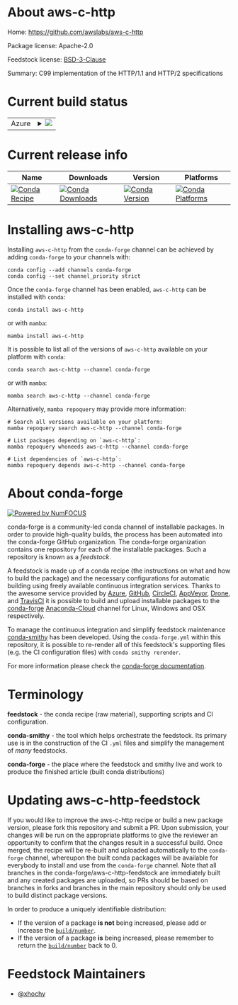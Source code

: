 About aws-c-http
================

Home: https://github.com/awslabs/aws-c-http

Package license: Apache-2.0

Feedstock license: [BSD-3-Clause](https://github.com/conda-forge/aws-c-http-feedstock/blob/main/LICENSE.txt)

Summary: C99 implementation of the HTTP/1.1 and HTTP/2 specifications

Current build status
====================


<table>
    
  <tr>
    <td>Azure</td>
    <td>
      <details>
        <summary>
          <a href="https://dev.azure.com/conda-forge/feedstock-builds/_build/latest?definitionId=12676&branchName=main">
            <img src="https://dev.azure.com/conda-forge/feedstock-builds/_apis/build/status/aws-c-http-feedstock?branchName=main">
          </a>
        </summary>
        <table>
          <thead><tr><th>Variant</th><th>Status</th></tr></thead>
          <tbody><tr>
              <td>linux_64</td>
              <td>
                <a href="https://dev.azure.com/conda-forge/feedstock-builds/_build/latest?definitionId=12676&branchName=main">
                  <img src="https://dev.azure.com/conda-forge/feedstock-builds/_apis/build/status/aws-c-http-feedstock?branchName=main&jobName=linux&configuration=linux_64_" alt="variant">
                </a>
              </td>
            </tr><tr>
              <td>linux_aarch64</td>
              <td>
                <a href="https://dev.azure.com/conda-forge/feedstock-builds/_build/latest?definitionId=12676&branchName=main">
                  <img src="https://dev.azure.com/conda-forge/feedstock-builds/_apis/build/status/aws-c-http-feedstock?branchName=main&jobName=linux&configuration=linux_aarch64_" alt="variant">
                </a>
              </td>
            </tr><tr>
              <td>linux_ppc64le</td>
              <td>
                <a href="https://dev.azure.com/conda-forge/feedstock-builds/_build/latest?definitionId=12676&branchName=main">
                  <img src="https://dev.azure.com/conda-forge/feedstock-builds/_apis/build/status/aws-c-http-feedstock?branchName=main&jobName=linux&configuration=linux_ppc64le_" alt="variant">
                </a>
              </td>
            </tr><tr>
              <td>osx_64</td>
              <td>
                <a href="https://dev.azure.com/conda-forge/feedstock-builds/_build/latest?definitionId=12676&branchName=main">
                  <img src="https://dev.azure.com/conda-forge/feedstock-builds/_apis/build/status/aws-c-http-feedstock?branchName=main&jobName=osx&configuration=osx_64_" alt="variant">
                </a>
              </td>
            </tr><tr>
              <td>osx_arm64</td>
              <td>
                <a href="https://dev.azure.com/conda-forge/feedstock-builds/_build/latest?definitionId=12676&branchName=main">
                  <img src="https://dev.azure.com/conda-forge/feedstock-builds/_apis/build/status/aws-c-http-feedstock?branchName=main&jobName=osx&configuration=osx_arm64_" alt="variant">
                </a>
              </td>
            </tr><tr>
              <td>win_64</td>
              <td>
                <a href="https://dev.azure.com/conda-forge/feedstock-builds/_build/latest?definitionId=12676&branchName=main">
                  <img src="https://dev.azure.com/conda-forge/feedstock-builds/_apis/build/status/aws-c-http-feedstock?branchName=main&jobName=win&configuration=win_64_" alt="variant">
                </a>
              </td>
            </tr>
          </tbody>
        </table>
      </details>
    </td>
  </tr>
</table>

Current release info
====================

| Name | Downloads | Version | Platforms |
| --- | --- | --- | --- |
| [![Conda Recipe](https://img.shields.io/badge/recipe-aws--c--http-green.svg)](https://anaconda.org/conda-forge/aws-c-http) | [![Conda Downloads](https://img.shields.io/conda/dn/conda-forge/aws-c-http.svg)](https://anaconda.org/conda-forge/aws-c-http) | [![Conda Version](https://img.shields.io/conda/vn/conda-forge/aws-c-http.svg)](https://anaconda.org/conda-forge/aws-c-http) | [![Conda Platforms](https://img.shields.io/conda/pn/conda-forge/aws-c-http.svg)](https://anaconda.org/conda-forge/aws-c-http) |

Installing aws-c-http
=====================

Installing `aws-c-http` from the `conda-forge` channel can be achieved by adding `conda-forge` to your channels with:

```
conda config --add channels conda-forge
conda config --set channel_priority strict
```

Once the `conda-forge` channel has been enabled, `aws-c-http` can be installed with `conda`:

```
conda install aws-c-http
```

or with `mamba`:

```
mamba install aws-c-http
```

It is possible to list all of the versions of `aws-c-http` available on your platform with `conda`:

```
conda search aws-c-http --channel conda-forge
```

or with `mamba`:

```
mamba search aws-c-http --channel conda-forge
```

Alternatively, `mamba repoquery` may provide more information:

```
# Search all versions available on your platform:
mamba repoquery search aws-c-http --channel conda-forge

# List packages depending on `aws-c-http`:
mamba repoquery whoneeds aws-c-http --channel conda-forge

# List dependencies of `aws-c-http`:
mamba repoquery depends aws-c-http --channel conda-forge
```


About conda-forge
=================

[![Powered by
NumFOCUS](https://img.shields.io/badge/powered%20by-NumFOCUS-orange.svg?style=flat&colorA=E1523D&colorB=007D8A)](https://numfocus.org)

conda-forge is a community-led conda channel of installable packages.
In order to provide high-quality builds, the process has been automated into the
conda-forge GitHub organization. The conda-forge organization contains one repository
for each of the installable packages. Such a repository is known as a *feedstock*.

A feedstock is made up of a conda recipe (the instructions on what and how to build
the package) and the necessary configurations for automatic building using freely
available continuous integration services. Thanks to the awesome service provided by
[Azure](https://azure.microsoft.com/en-us/services/devops/), [GitHub](https://github.com/),
[CircleCI](https://circleci.com/), [AppVeyor](https://www.appveyor.com/),
[Drone](https://cloud.drone.io/welcome), and [TravisCI](https://travis-ci.com/)
it is possible to build and upload installable packages to the
[conda-forge](https://anaconda.org/conda-forge) [Anaconda-Cloud](https://anaconda.org/)
channel for Linux, Windows and OSX respectively.

To manage the continuous integration and simplify feedstock maintenance
[conda-smithy](https://github.com/conda-forge/conda-smithy) has been developed.
Using the ``conda-forge.yml`` within this repository, it is possible to re-render all of
this feedstock's supporting files (e.g. the CI configuration files) with ``conda smithy rerender``.

For more information please check the [conda-forge documentation](https://conda-forge.org/docs/).

Terminology
===========

**feedstock** - the conda recipe (raw material), supporting scripts and CI configuration.

**conda-smithy** - the tool which helps orchestrate the feedstock.
                   Its primary use is in the construction of the CI ``.yml`` files
                   and simplify the management of *many* feedstocks.

**conda-forge** - the place where the feedstock and smithy live and work to
                  produce the finished article (built conda distributions)


Updating aws-c-http-feedstock
=============================

If you would like to improve the aws-c-http recipe or build a new
package version, please fork this repository and submit a PR. Upon submission,
your changes will be run on the appropriate platforms to give the reviewer an
opportunity to confirm that the changes result in a successful build. Once
merged, the recipe will be re-built and uploaded automatically to the
`conda-forge` channel, whereupon the built conda packages will be available for
everybody to install and use from the `conda-forge` channel.
Note that all branches in the conda-forge/aws-c-http-feedstock are
immediately built and any created packages are uploaded, so PRs should be based
on branches in forks and branches in the main repository should only be used to
build distinct package versions.

In order to produce a uniquely identifiable distribution:
 * If the version of a package **is not** being increased, please add or increase
   the [``build/number``](https://docs.conda.io/projects/conda-build/en/latest/resources/define-metadata.html#build-number-and-string).
 * If the version of a package **is** being increased, please remember to return
   the [``build/number``](https://docs.conda.io/projects/conda-build/en/latest/resources/define-metadata.html#build-number-and-string)
   back to 0.

Feedstock Maintainers
=====================

* [@xhochy](https://github.com/xhochy/)

